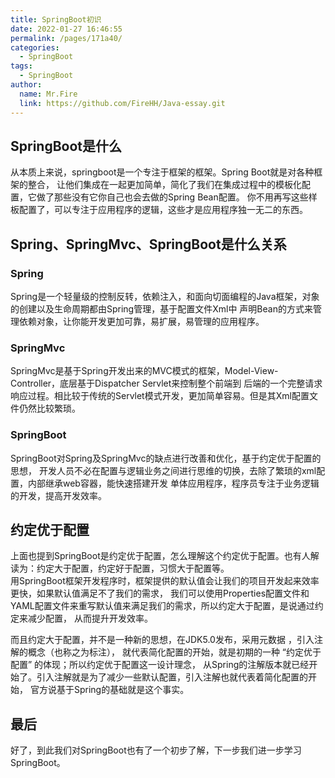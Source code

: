 ```yaml
---
title: SpringBoot初识
date: 2022-01-27 16:46:55
permalink: /pages/171a40/
categories: 
  - SpringBoot
tags: 
  - SpringBoot
author: 
  name: Mr.Fire
  link: https://github.com/FireHH/Java-essay.git
---
```

## SpringBoot是什么
从本质上来说，springboot是一个专注于框架的框架。Spring Boot就是对各种框架的整合，
让他们集成在一起更加简单，简化了我们在集成过程中的模板化配置，它做了那些没有它你自己也会去做的Spring Bean配置。
你不用再写这些样板配置了，可以专注于应用程序的逻辑，这些才是应用程序独一无二的东西。

## Spring、SpringMvc、SpringBoot是什么关系
### Spring
Spring是一个轻量级的控制反转，依赖注入，和面向切面编程的Java框架，对象的创建以及生命周期都由Spring管理，基于配置文件Xml中
声明Bean的方式来管理依赖对象，让你能开发更加可靠，易扩展，易管理的应用程序。

### SpringMvc
SpringMvc是基于Spring开发出来的MVC模式的框架，Model-View-Controller，底层基于Dispatcher Servlet来控制整个前端到
后端的一个完整请求响应过程。相比较于传统的Servlet模式开发，更加简单容易。但是其Xml配置文件仍然比较繁琐。

### SpringBoot
SpringBoot对Spring及SpringMvc的缺点进行改善和优化，基于约定优于配置的思想，
开发人员不必在配置与逻辑业务之间进行思维的切换，去除了繁琐的xml配置，内部继承web容器，能快速搭建开发
单体应用程序，程序员专注于业务逻辑的开发，提高开发效率。

## 约定优于配置
上面也提到SpringBoot是约定优于配置，怎么理解这个约定优于配置。也有人解读为：约定大于配置，约定好于配置，习惯大于配置等。                                 
用SpringBoot框架开发程序时，框架提供的默认值会让我们的项目开发起来效率更快，如果默认值满足不了我们的需求，
我们可以使用Properties配置文件和YAML配置文件来重写默认值来满足我们的需求，所以约定大于配置，是说通过约定来减少配置，
从而提升开发效率。
                                    
而且约定大于配置，并不是一种新的思想，在JDK5.0发布，采用元数据 ，引入注解的概念（也称之为标注），
就代表简化配置的开始，就是初期的一种 “约定优于配置” 的体现；所以约定优于配置这一设计理念，
从Spring的注解版本就已经开始了。引入注解就是为了减少一些默认配置，引入注解也就代表着简化配置的开始，
官方说基于Spring的基础就是这个事实。

## 最后
好了，到此我们对SpringBoot也有了一个初步了解，下一步我们进一步学习SpringBoot。


